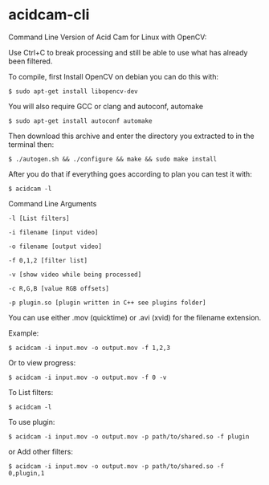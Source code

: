 # acidcam-cli

Command Line Version of Acid Cam for Linux with OpenCV:

Use Ctrl+C to break processing and still be able to use what has already been filtered.

To compile, first Install OpenCV on debian you can do this with:

	$ sudo apt-get install libopencv-dev

You will also require GCC or clang and autoconf, automake

	$ sudo apt-get install autoconf automake

Then download this archive and enter the directory you extracted to in the terminal then:

	$ ./autogen.sh && ./configure && make && sudo make install

After you do that if everything goes according to plan you can test it with:

	$ acidcam -l

 Command Line Arguments

	-l [List filters]

	-i filename [input video]

	-o filename [output video]

	-f 0,1,2 [filter list]

	-v [show video while being processed]

	-c R,G,B [value RGB offsets]
	
	-p plugin.so [plugin written in C++ see plugins folder]

You can use either .mov (quicktime) or .avi (xvid) for the filename extension.

Example:

	$ acidcam -i input.mov -o output.mov -f 1,2,3

Or to view progress:

	$ acidcam -i input.mov -o output.mov -f 0 -v

To List filters:

	$ acidcam -l

To use plugin:

	$ acidcam -i input.mov -o output.mov -p path/to/shared.so -f plugin

or Add other filters:

	$ acidcam -i input.mov -o output.mov -p path/to/shared.so -f 0,plugin,1

